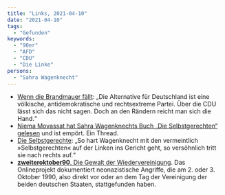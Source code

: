 ```yaml
---
title: "Links, 2021-04-10"
date: "2021-04-10"
tags:
  - "Gefunden"
keywords:
  - "90er"
  - "AFD"
  - "CDU"
  - "Die Linke"
persons:
  - "Sahra Wagenknecht"
---
```


- [Wenn die Brandmauer fällt](https://jacobin.de/artikel/cdu-afd-dritter-weg-hans-georg-maassen-thuringen-plauen-gauland-chrupalla-mitsch-dregger-rechtsruck-werteunion/): „Die Alternative für Deutschland ist eine völkische, antidemokratische und rechtsextreme Partei. Über die CDU lässt sich das nicht sagen. Doch an den Rändern reicht man sich die Hand.“
- [Niema Movassat hat Sahra Wagenknechts Buch „Die Selbstgerechten“ gelesen](https://threadreaderapp.com/thread/1380087952991215616.html) und ist empört. Ein Thread.
- [Die Selbstgerechte](https://www.jungewelt.de/artikel/400253.die-selbstgerechte.html): „So hart Wagenknecht mit den vermeintlich »Selbstgerechten« auf der Linken ins Gericht geht, so versöhnlich tritt sie nach rechts auf.“
- [**zweiteroktober90**, Die Gewalt der Wiedervereinigung](https://zweiteroktober90.de/). Das Onlineprojekt dokumentiert neonazistische Angriffe, die am 2. oder 3. Oktober 1990, also direkt vor oder an dem Tag der Vereinigung der beiden deutschen Staaten, stattgefunden haben.
